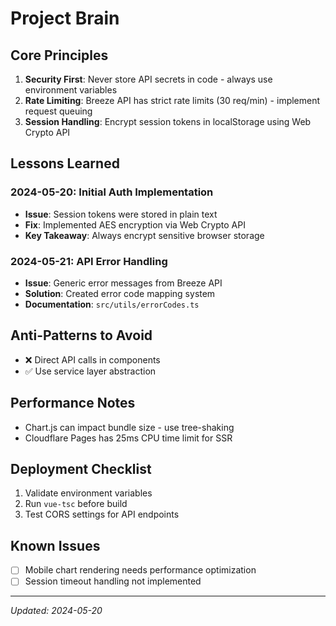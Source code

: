 # Project Brain

## Core Principles
1. **Security First**: Never store API secrets in code - always use environment variables
2. **Rate Limiting**: Breeze API has strict rate limits (30 req/min) - implement request queuing
3. **Session Handling**: Encrypt session tokens in localStorage using Web Crypto API

## Lessons Learned
### 2024-05-20: Initial Auth Implementation
- **Issue**: Session tokens were stored in plain text
- **Fix**: Implemented AES encryption via Web Crypto API
- **Key Takeaway**: Always encrypt sensitive browser storage

### 2024-05-21: API Error Handling
- **Issue**: Generic error messages from Breeze API
- **Solution**: Created error code mapping system
- **Documentation**: `src/utils/errorCodes.ts`

## Anti-Patterns to Avoid
- ❌ Direct API calls in components
- ✅ Use service layer abstraction

## Performance Notes
- Chart.js can impact bundle size - use tree-shaking
- Cloudflare Pages has 25ms CPU time limit for SSR

## Deployment Checklist
1. Validate environment variables
2. Run `vue-tsc` before build
3. Test CORS settings for API endpoints

## Known Issues
- [ ] Mobile chart rendering needs performance optimization
- [ ] Session timeout handling not implemented

---
*Updated: 2024-05-20*